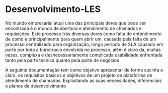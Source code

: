 # Desenvolvimento-LES


No mundo empresarial atual uma das principais dores que pode ser encontrada é o mundo de abertura e atendimento de chamados e requisições. Este processo trás diversas dores como falta
de entendimento de como e principalmente para quem abrir um, causada pela falta de um processo centralizado para organização, longo período de SLA causado em parte por toda a
burocracia envolvida no processo, além é claro da, muitas vezes, complexa e desnecessariamente complicada usabilidade enfrentada tanto pela parte técnica quanto pela parte de negócios





A seguinte documentação tem como objetivo apresentar de forma sucinta e clara, os requisitos básicos e objetivos de um projeto de plataforma de atendimento de chamados. Explicitando as suas necessidades, diferenciais e planos de desenvolvimento

